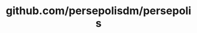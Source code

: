 ---
layout: post
title: github.com/persepolisdm/persepolis
categories: link
tags: [انگلیسی, برنامه‌نویسی]
---